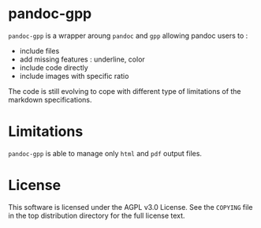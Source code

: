 # pandoc-gpp

`pandoc-gpp` is a wrapper aroung `pandoc` and `gpp` allowing pandoc users to :

 * include files 
 * add missing features : underline, color
 * include code directly
 * include images with specific ratio

The code is still evolving to cope with different type of limitations of the markdown specifications.

# Limitations

`pandoc-gpp` is able to manage only `html` and `pdf` output files.

# License

This software is licensed under the AGPL v3.0 License. See the `COPYING` file in the top distribution directory for the full license text.